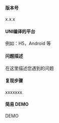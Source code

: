 #### 版本号
x.x.x

#### UNI编译的平台
例如：H5，Android 等

#### 问题描述
在这里描述您遇到的问题

#### 复现步骤
xxxxxxx

#### 简易 DEMO
DEMO